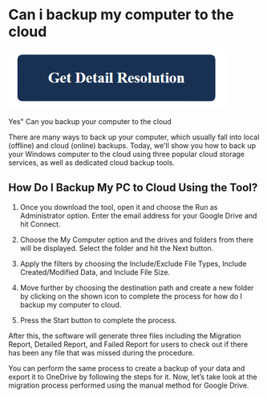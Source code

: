 # Can i backup my computer to the cloud

[![Can i backup my computer to the cloud](blue.png)](https://github.com/wikieweb/can.i.backup.my.computer.to.the.cloud)


Yes" Can you backup your computer to the cloud

There are many ways to back up your computer, which usually fall into local (offline) and cloud (online) backups. Today, we'll show you how to back up your Windows computer to the cloud using three popular cloud storage services, as well as dedicated cloud backup tools.

## How Do I Backup My PC to Cloud Using the Tool?

1. Once you download the tool, open it and choose the Run as Administrator option. Enter the email address for your Google Drive and hit Connect.

2. Choose the My Computer option and the drives and folders from there will be displayed. Select the folder and hit the Next button.

3. Apply the filters by choosing the Include/Exclude File Types, Include Created/Modified Data, and Include File Size.

4. Move further by choosing the destination path and create a new folder by clicking on the shown icon to complete the process for how do I backup my computer to cloud.

5. Press the Start button to complete the process.

After this, the software will generate three files including the Migration Report, Detailed Report, and Failed Report for users to check out if there has been any file that was missed during the procedure.

You can perform the same process to create a backup of your data and export it to OneDrive by following the steps for it. Now, let’s take look at the migration process performed using the manual method for Google Drive.
